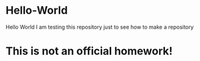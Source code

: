 # Hello-World
Hello World
I am testing this repository just to see how to make a repository

# This is not an official homework!
